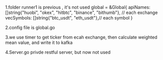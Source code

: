 1.folder runner1 is previous , it's not used
global = &Global{
		apiNames: []string{"huobi", "okex", "hitbtc", "binance", "bithumb"}, // each exchange
		vecSymbols: []string{"btc_usdt", "eth_usdt"},// each symbol
	}

2.config file is global.go

3.we use timer to get ticker from ecah exchange, then calculate weighted mean value, and write it to kafka

4.Server.go privde restful server, but now not used